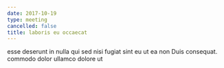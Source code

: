 ```yaml
---
date: 2017-10-19
type: meeting
cancelled: false
title: laboris eu occaecat
---
```

esse deserunt in nulla qui sed nisi fugiat sint eu ut ea non Duis consequat. commodo dolor ullamco dolore ut